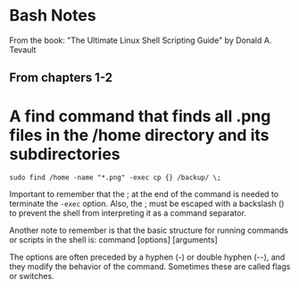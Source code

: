 # Bash Notes
From the book: "The Ultimate Linux Shell Scripting Guide" by Donald A. Tevault

## From chapters 1-2
# A find command that finds all .png files in the /home directory and its subdirectories
`sudo find /home -name "*.png" -exec cp {} /backup/ \;`

Important to remember that the ; at the end of the command is needed to terminate the `-exec` option.
Also, the ; must be escaped with a backslash (\) to prevent the shell from interpreting it as a command separator.

Another note to remember is that the basic structure for running commands or scripts in the shell is:
command [options] [arguments]

The options are often preceded by a hyphen (-) or double hyphen (--), and they modify the behavior of the command.
Sometimes these are called flags or switches.


